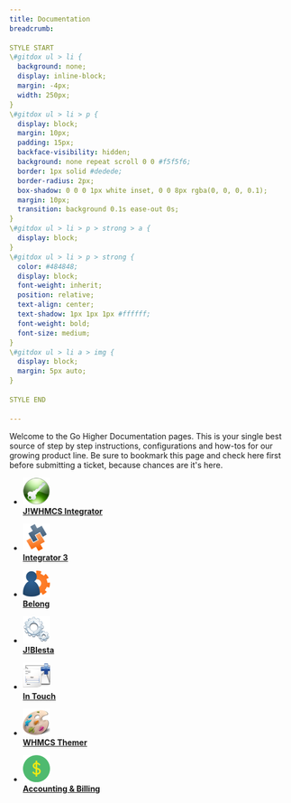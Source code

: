 ```yaml
---
title: Documentation
breadcrumb: 

STYLE START
\#gitdox ul > li {
  background: none;
  display: inline-block;
  margin: -4px;
  width: 250px;
}
\#gitdox ul > li > p {
  display: block;
  margin: 10px;
  padding: 15px;
  backface-visibility: hidden;
  background: none repeat scroll 0 0 #f5f5f6;
  border: 1px solid #dedede;
  border-radius: 2px;
  box-shadow: 0 0 0 1px white inset, 0 0 8px rgba(0, 0, 0, 0.1);
  margin: 10px;
  transition: background 0.1s ease-out 0s;
}
\#gitdox ul > li > p > strong > a {
  display: block;
}
\#gitdox ul > li > p > strong {
  color: #484848;
  display: block;
  font-weight: inherit;
  position: relative;
  text-align: center;
  text-shadow: 1px 1px 1px #ffffff;
  font-weight: bold;
  font-size: medium;
}
\#gitdox ul > li a > img {
  display: block;
  margin: 5px auto;
}

STYLE END
 
---
```


Welcome to the Go Higher Documentation pages.  This is your single best source of step by step instructions, configurations and how-tos for our growing product line.  Be sure to bookmark this page and check here first before submitting a ticket, because chances are it's here.

*  **[![J!WHMCS Integrator](assets/jwhmcs.png)<br/>J!WHMCS Integrator](https://support.gohigheris.com/docs/display/J25/J!WHMCS+2.5+Home)**

*  **[![Integrator 3](assets/integrator3.png)<br/>Integrator 3](https://support.gohigheris.com/docs/display/INT3/Product+Documentation)**

*  **[![Belong](assets/belong.png)<br/>Belong](https://support.gohigheris.com/docs/display/BEL2/Belong+Home)**

*  **[![J!Blesta](assets/jblesta.png)<br/>J!Blesta](https://support.gohigheris.com/docs/display/JBL/J!Blesta+Home)**

*  **[![In Touch](assets/intouch.png)<br/>In Touch](https://support.gohigheris.com/docs/display/INT/In+Touch+Home)**

*  **[![WHMCS Themer](assets/themer.png)<br/>WHMCS Themer](https://support.gohigheris.com/docs/display/THEMER/WHMCS+Themer+Home)**

*  **[![Accounts & Billing](assets/accountandbilling.png)<br/>Accounting & Billing](accounts_billing)**
